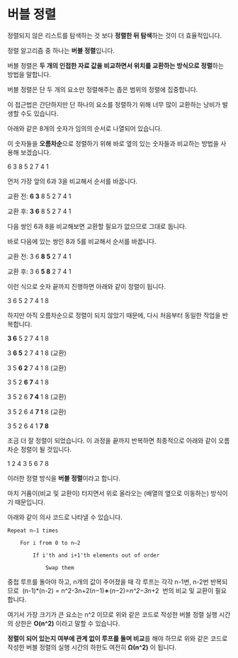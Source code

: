 # **버블 정렬**

정렬되지 않은 리스트를 탐색하는 것 보다 **정렬한 뒤 탐색**하는 것이 더 효율적입니다.

정렬 알고리즘 중 하나는 **버블 정렬**입니다.

버블 정렬은 **두 개의 인접한 자료 값을 비교하면서 위치를 교환하는 방식으로 정렬**하는 방법을 말합니다.

버블 정렬은 단 두 개의 요소만 정렬해주는 좁은 범위의 정렬에 집중합니다.

이 접근법은 간단하지만 단 하나의 요소를 정렬하기 위해 너무 많이 교환하는 낭비가 발생할 수도 있습니다.

아래와 같은 8개의 숫자가 임의의 순서로 나열되어 있습니다.

이 숫자들을 **오름차순**으로 정렬하기 위해 바로 옆의 있는 숫자들과 비교하는 방법을 사용해 보겠습니다.

6 3 8 5 2 7 4 1

먼저 가장 앞의 6과 3을 비교해서 순서를 바꿉니다.

교환 전: **6 3** 8 5 2 7 4 1

교환 후: **3 6** 8 5 2 7 4 1

다음 쌍인 6과 8을 비교해보면 교환할 필요가 없으므로 그대로 둡니다.

바로 다음에 있는 쌍인 8과 5를 비교해서 순서를 바꿉니다.

교환 전: 3 6 **8 5** 2 7 4 1

교환 후: 3 6 **5 8** 2 7 4 1

이런 식으로 숫자 끝까지 진행하면 아래와 같이 정렬이 됩니다.

3 6 5 2 7 4 1 8

하지만 아직 오름차순으로 정렬이 되지 않았기 때문에, 다시 처음부터 동일한 작업을 반복합니다.

**3 6** 5 2 7 4 1 8

3 **6 5** 2 7 4 1 8 (교환)

3 5 **6 2** 7 4 1 8 (교환)

3 5 2 **6 7** 4 1 8

3 5 2 6 **7 4** 1 8 (교환)

3 5 2 6 4 **7 1** 8 (교환)

3 5 2 6 4 1 **7 8**

조금 더 잘 정렬이 되었습니다. 이 과정을 끝까지 반복하면 최종적으로 아래와 같이 오름차순 정렬이 될 것입니다.

1 2 4 3 5 6 7 8

이러한 정렬 방식을 **버블 정렬**이라고 합니다.

마치 거품이(비교 및 교환이) 터지면서 위로 올라오는 (배열의 옆으로 이동하는) 방식이기 때문입니다.

아래와 같이 의사 코드로 나타낼 수 있습니다.

```
Repeat n–1 times

    For i from 0 to n–2

        If i'th and i+1'th elements out of order

            Swap them
```

중첩 루프를 돌아야 하고, n개의 값이 주어졌을 때 각 루프는 각각 n-1번, n-2번 반복되므로  (n-1)*(n-2) = n^2-3n+2(*n*−1)∗(*n*−2)=*n^*2−3*n*+2  번의 비교 및 교환이 필요합니다.

여기서 가장 크기가 큰 요소는 n^2 이므로 위와 같은 코드로 작성한 버블 정렬 실행 시간의 상한은 **O(n^2)** 이라고 말할 수 있습니다.

**정렬이 되어 있는지 여부에 관계 없이 루프를 돌며 비교**를 해야 하므로 위와 같은 코드로 작성한 버블 정렬의 실행 시간의 하한도 여전히 **Ω(n^2)** 이 됩니다.

